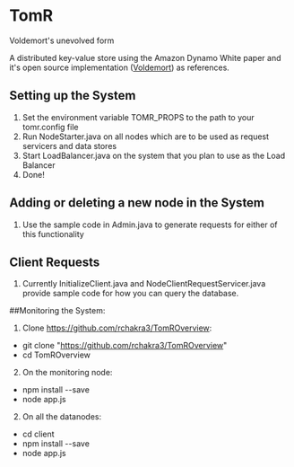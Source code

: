 # TomR
Voldemort's unevolved form

A distributed key-value store using the Amazon Dynamo White paper and it's open source implementation (<a href="http://www.project-voldemort.com/voldemort/">Voldemort</a>) as references.

## Setting up the System
1. Set the environment variable TOMR_PROPS to the path to your tomr.config file
2. Run NodeStarter.java on all nodes which are to be used as request servicers and data stores
3. Start LoadBalancer.java on the system that you plan to use as the Load Balancer
4. Done!

## Adding or deleting a new node in the System
1. Use the sample code in Admin.java to generate requests for either of this functionality

## Client Requests
1. Currently InitializeClient.java and NodeClientRequestServicer.java provide sample code for how you can query the database.

##Monitoring the System:
1. Clone https://github.com/rchakra3/TomROverview:
  * git clone "https://github.com/rchakra3/TomROverview"
  * cd TomROverview

2. On the monitoring node:
  * npm install --save
  * node app.js
2. On all the datanodes:
  * cd client
  * npm install --save
  * node app.js
